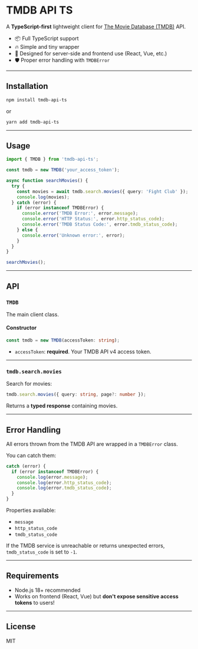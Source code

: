 # TMDB API TS

A **TypeScript-first** lightweight client for [The Movie Database (TMDB)](https://developer.themoviedb.org/docs/getting-started) API.

- 📦 Full TypeScript support
- 🔥 Simple and tiny wrapper
- 🚀 Designed for server-side and frontend use (React, Vue, etc.)
- 🛡️ Proper error handling with `TMDBError`

---

## Installation

```bash
npm install tmdb-api-ts
```

or

```bash
yarn add tmdb-api-ts
```

---

## Usage

```typescript
import { TMDB } from 'tmdb-api-ts';

const tmdb = new TMDB('your_access_token');

async function searchMovies() {
  try {
    const movies = await tmdb.search.movies({ query: 'Fight Club' });
    console.log(movies);
  } catch (error) {
    if (error instanceof TMDBError) {
      console.error('TMDB Error:', error.message);
      console.error('HTTP Status:', error.http_status_code);
      console.error('TMDB Status Code:', error.tmdb_status_code);
    } else {
      console.error('Unknown error:', error);
    }
  }
}

searchMovies();
```

---

## API

### `TMDB`

The main client class.

#### Constructor

```typescript
const tmdb = new TMDB(accessToken: string);
```

- `accessToken`: **required**. Your TMDB API v4 access token.

---

### `tmdb.search.movies`

Search for movies:

```typescript
tmdb.search.movies({ query: string, page?: number });
```

Returns a **typed response** containing movies.

---

## Error Handling

All errors thrown from the TMDB API are wrapped in a `TMDBError` class.

You can catch them:

```typescript
catch (error) {
  if (error instanceof TMDBError) {
    console.log(error.message);
    console.log(error.http_status_code);
    console.log(error.tmdb_status_code);
  }
}
```

Properties available:

- `message`
- `http_status_code`
- `tmdb_status_code`

If the TMDB service is unreachable or returns unexpected errors, `tmdb_status_code` is set to `-1`.

---

## Requirements

- Node.js 18+ recommended
- Works on frontend (React, Vue) but **don't expose sensitive access tokens** to users!

---

## License

MIT
